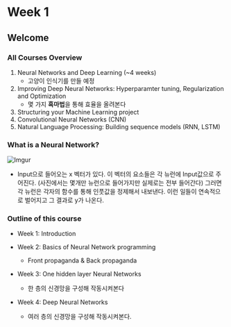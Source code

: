 # Week 1

## Welcome

### All Courses Overview

1. Neural Networks and Deep Learning (~4 weeks)
   - 고양이 인식기를 만들 예정
2. Improving Deep Neural Networks: Hyperparamter tuning, Regularization and Optimization
   - 몇 가지 **흑마법**을 통해 효율을 올려본다
3. Structuring your Machine Learning project
4. Convolutional Neural Networks (CNN)
5. Natural Language Processing: Building sequence models (RNN, LSTM)

### What is a Neural Network?

![Imgur](https://i.imgur.com/ZCFuyRG.png)
- Input으로 들어오는 x 벡터가 있다. 이 벡터의 요소들은 각 뉴런에 Input값으로 주어진다. (사진에서는 몇개만 뉴런으로 들어가지만 실제로는 전부 들어간다) 그러면 각 뉴런은 각자의 함수를 통해 인풋값을 정제해서 내보낸다. 이런 일들이 연속적으로 벌어지고 그 결과로 y가 나온다.

### Outline of this course

- Week 1: Introduction

- Week 2: Basics of Neural Network programming

  - Front propaganda & Back propaganda

- Week 3: One hidden layer Neural Networks

  - 한 층의 신경망을 구성해 작동시켜본다

- Week 4: Deep Neural Networks

  - 여러 층의 신경망을 구성해 작동시켜본다.

  


